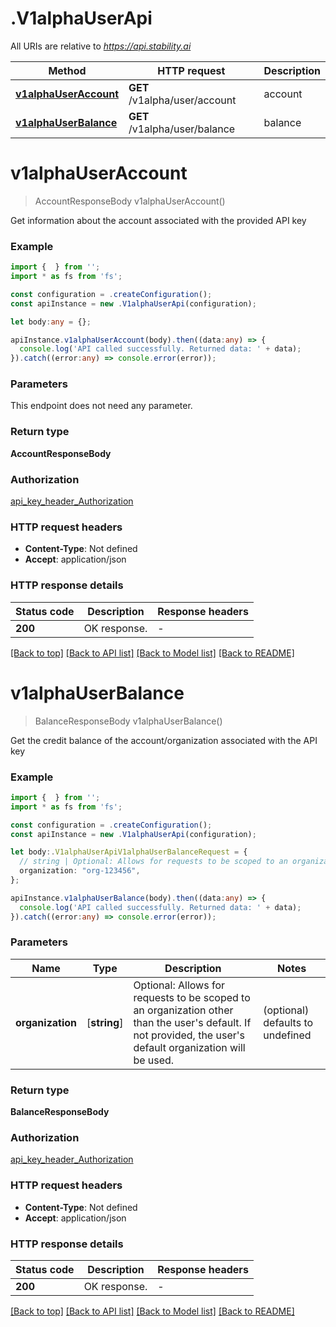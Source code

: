 # .V1alphaUserApi

All URIs are relative to *https://api.stability.ai*

Method | HTTP request | Description
------------- | ------------- | -------------
[**v1alphaUserAccount**](V1alphaUserApi.md#v1alphaUserAccount) | **GET** /v1alpha/user/account | account
[**v1alphaUserBalance**](V1alphaUserApi.md#v1alphaUserBalance) | **GET** /v1alpha/user/balance | balance


# **v1alphaUserAccount**
> AccountResponseBody v1alphaUserAccount()

Get information about the account associated with the provided API key

### Example


```typescript
import {  } from '';
import * as fs from 'fs';

const configuration = .createConfiguration();
const apiInstance = new .V1alphaUserApi(configuration);

let body:any = {};

apiInstance.v1alphaUserAccount(body).then((data:any) => {
  console.log('API called successfully. Returned data: ' + data);
}).catch((error:any) => console.error(error));
```


### Parameters
This endpoint does not need any parameter.


### Return type

**AccountResponseBody**

### Authorization

[api_key_header_Authorization](README.md#api_key_header_Authorization)

### HTTP request headers

 - **Content-Type**: Not defined
 - **Accept**: application/json


### HTTP response details
| Status code | Description | Response headers |
|-------------|-------------|------------------|
**200** | OK response. |  -  |

[[Back to top]](#) [[Back to API list]](README.md#documentation-for-api-endpoints) [[Back to Model list]](README.md#documentation-for-models) [[Back to README]](README.md)

# **v1alphaUserBalance**
> BalanceResponseBody v1alphaUserBalance()

Get the credit balance of the account/organization associated with the API key

### Example


```typescript
import {  } from '';
import * as fs from 'fs';

const configuration = .createConfiguration();
const apiInstance = new .V1alphaUserApi(configuration);

let body:.V1alphaUserApiV1alphaUserBalanceRequest = {
  // string | Optional: Allows for requests to be scoped to an organization other than the user's default.  If not provided, the user's default organization will be used. (optional)
  organization: "org-123456",
};

apiInstance.v1alphaUserBalance(body).then((data:any) => {
  console.log('API called successfully. Returned data: ' + data);
}).catch((error:any) => console.error(error));
```


### Parameters

Name | Type | Description  | Notes
------------- | ------------- | ------------- | -------------
 **organization** | [**string**] | Optional: Allows for requests to be scoped to an organization other than the user&#39;s default.  If not provided, the user&#39;s default organization will be used. | (optional) defaults to undefined


### Return type

**BalanceResponseBody**

### Authorization

[api_key_header_Authorization](README.md#api_key_header_Authorization)

### HTTP request headers

 - **Content-Type**: Not defined
 - **Accept**: application/json


### HTTP response details
| Status code | Description | Response headers |
|-------------|-------------|------------------|
**200** | OK response. |  -  |

[[Back to top]](#) [[Back to API list]](README.md#documentation-for-api-endpoints) [[Back to Model list]](README.md#documentation-for-models) [[Back to README]](README.md)


